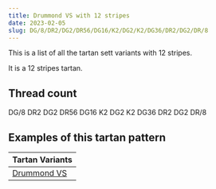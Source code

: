 ```yaml
---
title: Drummond VS with 12 stripes
date: 2023-02-05
slug: DG/8/DR2/DG2/DR56/DG16/K2/DG2/K2/DG36/DR2/DG2/DR/8
---
```

This is a list of all the tartan sett variants with 12 stripes.

It is a 12 stripes tartan.


## Thread count
DG/8 DR2 DG2 DR56 DG16 K2 DG2 K2 DG36 DR2 DG2 DR/8

## Examples of this tartan pattern

| Tartan Variants |
|---------------|
| [Drummond VS](/variants/dg/8/dr2/dg2/dr56/dg16/k2/dg2/k2/dg36/dr2/dg2/dr/8-dg11450d-draa0000-k000000)||
